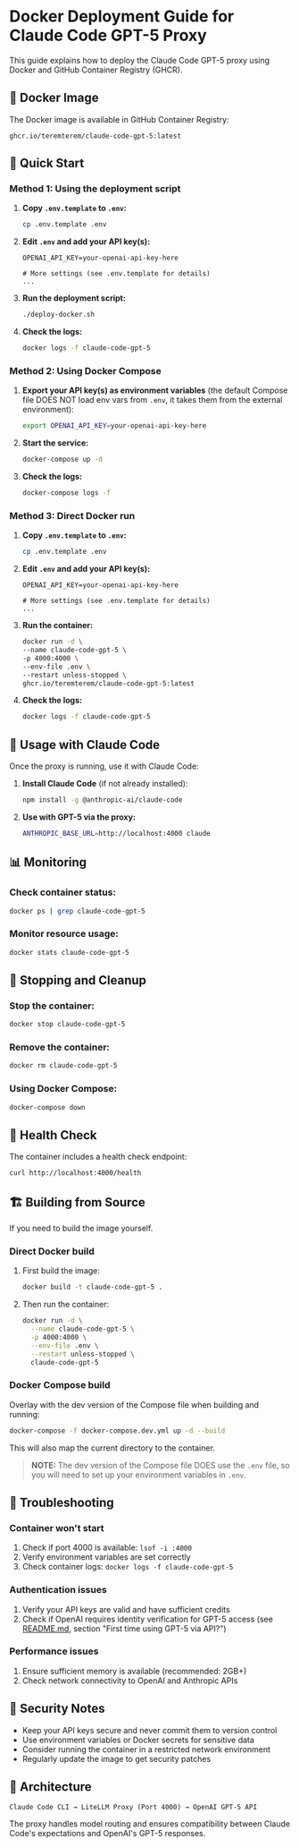 # Docker Deployment Guide for Claude Code GPT-5 Proxy

This guide explains how to deploy the Claude Code GPT-5 proxy using Docker and GitHub Container Registry (GHCR).

## 🐳 Docker Image

The Docker image is available in GitHub Container Registry:

```
ghcr.io/teremterem/claude-code-gpt-5:latest
```

## 🚀 Quick Start

### Method 1: Using the deployment script

1. **Copy `.env.template` to `.env`:**
   ```bash
   cp .env.template .env
   ```

2. **Edit `.env` and add your API key(s):**
   ```dotenv
   OPENAI_API_KEY=your-openai-api-key-here

   # More settings (see .env.template for details)
   ...
   ```

3. **Run the deployment script:**
   ```bash
   ./deploy-docker.sh
   ```

4. **Check the logs:**
   ```bash
   docker logs -f claude-code-gpt-5
   ```

### Method 2: Using Docker Compose

1. **Export your API key(s) as environment variables** (the default Compose file DOES NOT load env vars from `.env`, it takes them from the external environment):
   ```bash
   export OPENAI_API_KEY=your-openai-api-key-here
   ```

2. **Start the service:**
   ```bash
   docker-compose up -d
   ```

3. **Check the logs:**
   ```bash
   docker-compose logs -f
   ```

### Method 3: Direct Docker run

1. **Copy `.env.template` to `.env`:**
   ```bash
   cp .env.template .env
   ```

2. **Edit `.env` and add your API key(s):**
   ```dotenv
   OPENAI_API_KEY=your-openai-api-key-here

   # More settings (see .env.template for details)
   ...
   ```

3. **Run the container:**
   ```bash
   docker run -d \
   --name claude-code-gpt-5 \
   -p 4000:4000 \
   --env-file .env \
   --restart unless-stopped \
   ghcr.io/teremterem/claude-code-gpt-5:latest
   ```

4. **Check the logs:**
   ```bash
   docker logs -f claude-code-gpt-5
   ```

## 🔧 Usage with Claude Code

Once the proxy is running, use it with Claude Code:

1. **Install Claude Code** (if not already installed):
   ```bash
   npm install -g @anthropic-ai/claude-code
   ```

2. **Use with GPT-5 via the proxy:**
   ```bash
   ANTHROPIC_BASE_URL=http://localhost:4000 claude
   ```

## 📊 Monitoring

### Check container status:
```bash
docker ps | grep claude-code-gpt-5
```

### Monitor resource usage:
```bash
docker stats claude-code-gpt-5
```

## 🛑 Stopping and Cleanup

### Stop the container:
```bash
docker stop claude-code-gpt-5
```

### Remove the container:
```bash
docker rm claude-code-gpt-5
```

### Using Docker Compose:
```bash
docker-compose down
```

## 🏥 Health Check

The container includes a health check endpoint:

```bash
curl http://localhost:4000/health
```

## 🏗️ Building from Source

If you need to build the image yourself.

### Direct Docker build

1. First build the image:
   ```bash
   docker build -t claude-code-gpt-5 .
   ```

2. Then run the container:
   ```bash
   docker run -d \
     --name claude-code-gpt-5 \
     -p 4000:4000 \
     --env-file .env \
     --restart unless-stopped \
     claude-code-gpt-5
   ```

### Docker Compose build

Overlay with the dev version of the Compose file when building and running:
```bash
docker-compose -f docker-compose.dev.yml up -d --build
```

This will also map the current directory to the container.

> **NOTE:** The dev version of the Compose file DOES use the `.env` file, so you will need to set up your environment variables in `.env`.

## 🔧 Troubleshooting

### Container won't start
1. Check if port 4000 is available: `lsof -i :4000`
2. Verify environment variables are set correctly
3. Check container logs: `docker logs -f claude-code-gpt-5`

### Authentication issues
1. Verify your API keys are valid and have sufficient credits
2. Check if OpenAI requires identity verification for GPT-5 access (see [README.md](README.md), section "First time using GPT-5 via API?")

### Performance issues
1. Ensure sufficient memory is available (recommended: 2GB+)
2. Check network connectivity to OpenAI and Anthropic APIs

## 🔐 Security Notes

- Keep your API keys secure and never commit them to version control
- Use environment variables or Docker secrets for sensitive data
- Consider running the container in a restricted network environment
- Regularly update the image to get security patches

## 📝 Architecture

```
Claude Code CLI → LiteLLM Proxy (Port 4000) → OpenAI GPT-5 API
```

The proxy handles model routing and ensures compatibility between Claude Code's expectations and OpenAI's GPT-5 responses.
